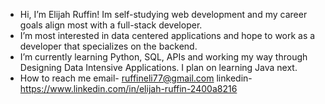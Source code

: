 - Hi, I’m Elijah Ruffin! Im self-studying web development and my career goals align most with a full-stack developer.
- I’m most interested in data centered applications and hope to work as a developer that specializes on the backend.
- I’m currently learning Python, SQL, APIs and working my way through Designing Data Intensive Applications. I plan on learning Java next.
- How to reach me email- ruffineli77@gmail.com linkedin- https://www.linkedin.com/in/elijah-ruffin-2400a8216

<!---
ruffineli77/ruffineli77 is a ✨ special ✨ repository because its `README.md` (this file) appears on your GitHub profile.
You can click the Preview link to take a look at your changes.
--->
